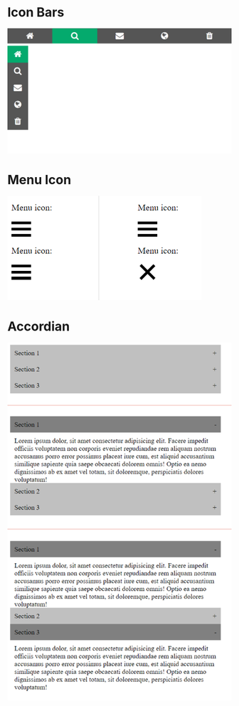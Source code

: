 # Icon Bars

<img src="./icon-bar/iconbars.png" />

# Menu Icon

<img src="./icon-bar/menuIcon.png" />

# Accordian

<img src="./icon-bar/accordian.png" />
